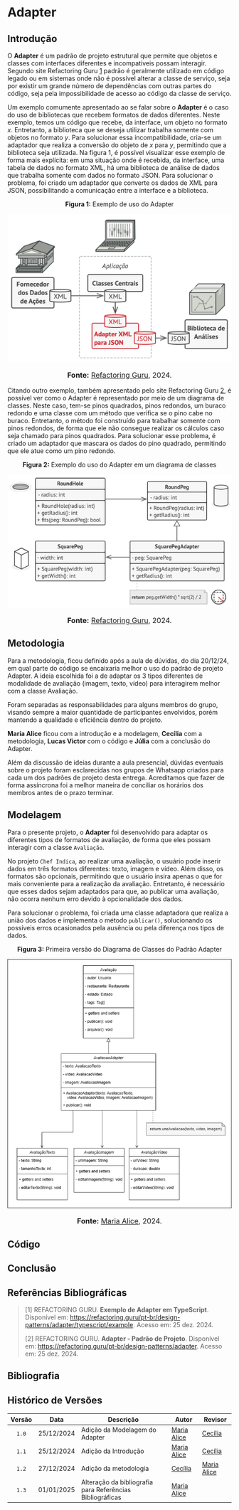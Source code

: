 # Adapter

## Introdução

O **Adapter** é um padrão de projeto estrutural que permite que objetos e classes com interfaces diferentes e incompatíveis possam interagir. Segundo site Refactoring Guru [1](https://refactoring.guru/pt-br/design-patterns/adapter/typescript/example)  padrão é geralmente utilizado em código legado ou em sistemas onde não é possível alterar a classe de serviço, seja por existir um grande número de dependências com outras partes do código, seja pela impossibilidade de acesso ao código da classe de serviço.

Um exemplo comumente apresentado ao se falar sobre o **Adapter** é o caso do uso de bibliotecas que recebem formatos de dados diferentes. Neste exemplo, temos um código que recebe, da interface, um objeto no formato *x*. Entretanto, a biblioteca que se deseja utilizar trabalha somente com objetos no formato *y*. Para solucionar essa incompatibilidade, cria-se um adaptador que realiza a conversão do objeto de *x* para *y*, permitindo que a biblioteca seja utilizada. Na figura 1, é possível visualizar esse exemplo de forma mais explícita: em uma situação onde é recebida, da interface, uma tabela de dados no formato XML, há uma biblioteca de análise de dados que trabalha somente com dados no formato JSON. Para solucionar o problema, foi criado um adaptador que converte os dados de XML para JSON, possibilitando a comunicação entre a interface e a biblioteca.

<center>
<p style="text-align: center"><b>Figura 1:</b> Exemplo de uso do Adapter </p>
<div align="center">
    <img src="https://raw.githubusercontent.com/UnBArqDsw2024-2/2024.2_G10_Recomendacao_Entrega_03/refs/heads/main/docs/imagens/exemplo_adapter.png?raw=true" alt="Exemplo de uso do Adapter" >
</div>
<font size="3"><p style="text-align: center"><b>Fonte:</b> <a href="https://refactoring.guru/pt-br/design-patterns/adapter">Refactoring Guru</a>, 2024.</p></font>
</center>

Citando outro exemplo, também apresentado pelo site Refactoring Guru [2](https://refactoring.guru/pt-br/design-patterns/adapter), é possível ver como o Adapter é representado por meio de um diagrama de classes. Neste caso, tem-se pinos quadrados, pinos redondos, um buraco redondo e uma classe com um método que verifica se o pino cabe no buraco. Entretanto, o método foi construído para trabalhar somente com pinos redondos, de forma que ele não consegue realizar os cálculos caso seja chamado para pinos quadrados. Para solucionar esse problema, é criado um adaptador que mascara os dados do pino quadrado, permitindo que ele atue como um pino redondo.

<center>
<p style="text-align: center"><b>Figura 2:</b> Exemplo do uso do Adapter em um diagrama de classes </p>
<div align="center">
    <img src="https://raw.githubusercontent.com/UnBArqDsw2024-2/2024.2_G10_Recomendacao_Entrega_03/refs/heads/main/docs/imagens/exemplo2_adapter.png?raw=true" alt="Exemplo de Diagrama de Classes do padrão Adapter" >
</div>
<font size="3"><p style="text-align: center"><b>Fonte:</b> <a href="https://refactoring.guru/pt-br/design-patterns/adapter">Refactoring Guru</a>, 2024.</p></font>
</center>

## Metodologia

Para a metodologia, ficou definido após a aula de dúvidas, do dia 20/12/24, em qual parte do código se encaixaria melhor o uso do padrão de projeto Adapter. A ideia escolhida foi a de adaptar os 3 tipos diferentes de modalidade de avaliação (imagem, texto, vídeo) para interagirem melhor com a classe Avaliação.

Foram separadas as responsabilidades para alguns membros do grupo, visando sempre a maior quantidade de participantes envolvidos, porém mantendo a qualidade e eficiência dentro do projeto.

**Maria Alice** ficou com a introdução e a modelagem, **Cecília** com a metodologia, **Lucas Victor** com o código e **Júlia** com a conclusão do Adapter.

Além da discussão de ideias durante a aula presencial, dúvidas eventuais sobre o projeto foram esclarecidas nos grupos de Whatsapp criados para cada um dos padrões de projeto desta entrega. Acreditamos que fazer de forma assíncrona foi a melhor maneira de conciliar os horários dos membros antes de o prazo terminar.

## Modelagem

Para o presente projeto, o **Adapter** foi desenvolvido para adaptar os diferentes tipos de formatos de avaliação, de forma que eles possam interagir com a classe `Avaliação`.

No projeto `Chef Indica`, ao realizar uma avaliação, o usuário pode inserir dados em três formatos diferentes: texto, imagem e vídeo. Além disso, os formatos são opcionais, permitindo que o usuário insira apenas o que for mais conveniente para a realização da avaliação. Entretanto, é necessário que esses dados sejam adaptados para que, ao publicar uma avaliação, não ocorra nenhum erro devido à opcionalidade dos dados.

Para solucionar o problema, foi criada uma classe adaptadora que realiza a união dos dados e implementa o método `publicar()`, solucionando os possíveis erros ocasionados pela ausência ou pela diferença nos tipos de dados.


<center>
<p style="text-align: center"><b>Figura 3:</b> Primeira versão do Diagrama de Classes do Padrão Adapter</p>
<div align="center">
    <img src="https://raw.githubusercontent.com/UnBArqDsw2024-2/2024.2_G10_Recomendacao_Entrega_03/refs/heads/main/docs/imagens/diagrama_adapter.png?raw=true" alt="Diagrama de Classes do Padrão Adapter no Chef Indica" >
</div>
<font size="3"><p style="text-align: center"><b>Fonte:</b> <a href="https://github.com/maliz30">Maria Alice</a>, 2024.</p></font>
</center>

## Código

## Conclusão

## Referências Bibliográficas

>
> [1] REFACTORING GURU. **Exemplo de Adapter em TypeScript**. Disponível em: <https://refactoring.guru/pt-br/design-patterns/adapter/typescript/example>. Acesso em: 25 dez. 2024.
>
> [2] REFACTORING GURU. **Adapter - Padrão de Projeto**. Disponível em: <https://refactoring.guru/pt-br/design-patterns/adapter>. Acesso em: 25 dez. 2024.

## Bibliografia

## Histórico de Versões

| Versão | Data | Descrição | Autor | Revisor |
| :----: | ---- | --------- | ----- | ------- |
| `1.0`  |25/12/2024| Adição da Modelagem do Adapter | [Maria Alice](https://github.com/maliz30) |[Cecília](https://github.com/cqcoding)  |
| `1.1`  |25/12/2024| Adição da Introdução | [Maria Alice](https://github.com/maliz30) |[Cecília](https://github.com/cqcoding)  |
| `1.2`  | 27/12/2024 | Adição da metodologia | [Cecília](https://github.com/cqcoding) |  [Maria Alice](https://github.com/maliz30) |
| `1.3`  | 01/01/2025 | Alteração da bibliografia para Referências Bibliográficas | [Maria Alice](https://github.com/maliz30) | |